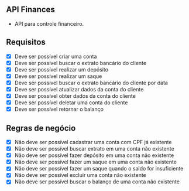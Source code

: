 ## API Finances 

- API para controle financeiro.

## Requisitos

- [x] Deve ser possível criar uma conta
- [x] Deve ser possível buscar o extrato bancário do cliente
- [x] Deve ser possível realizar um depósito
- [x] Deve ser possível realizar um saque
- [x] Deve ser possível buscar o extrato bancário do cliente por data
- [x] Deve ser possível atualizar dados da conta do cliente
- [x] Deve ser possível obter dados da conta do cliente
- [x] Deve ser possível deletar uma conta do cliente
- [x] Deve ser possível retornar o balanço

## Regras de negócio

- [x] Não deve ser possível cadastrar uma conta com CPF já existente
- [x] Não deve ser possível buscar extrato em uma conta não existente
- [x] Não deve ser possível fazer depósito em uma conta não existente
- [x] Não deve ser possível fazer um saque em uma conta não existente
- [x] Não deve ser possível fazer um saque quando o saldo for insuficiente
- [x] Não deve ser possível excluir uma conta não existente
- [x] Não deve ser possível buscar o balanço de uma conta não existente
